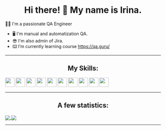 <h1 align="center"> Hi there! 👋 My name is Irina.</h1>

👨‍💻 I'm a passionate QA Engineer
- :desktop_computer: I'm manual and automatization QA.
- :sunglasses: I'm also admin of Jira.
- :keyboard: I’m currently learning course https://qa.guru/

---

<h2 align="center"> My Skills: </h2>

<code><img height="30" src="https://cdn.jsdelivr.net/gh/devicons/devicon/icons/java/java-original-wordmark.svg"></code>
<code><img height="30" src="https://starchenkov.pro/qa-guru/img/skills/JUnit5.svg"></code>
<code><img height="30" src="https://starchenkov.pro/qa-guru/img/skills/Selenoid.svg"></code>
<code><img height="30" src="https://starchenkov.pro/qa-guru/img/skills/Selenide.svg"></code>
<code><img height="30" src="https://starchenkov.pro/qa-guru/img/skills/Jira.svg"></code>
<code><img height="30" src="https://starchenkov.pro/qa-guru/img/skills/Docker.svg"></code>
<code><img height="30" src="https://starchenkov.pro/qa-guru/img/skills/Rest-Assured.svg"></code>
<code><img height="30" src="https://starchenkov.pro/qa-guru/img/skills/Allure_EE.svg"></code>
<code><img height="30" src="https://cdn.jsdelivr.net/gh/devicons/devicon/icons/jenkins/jenkins-original.svg"></code>
<code><img height="30" src="https://starchenkov.pro/qa-guru/img/skills/Allure_Report.svg"></code>


---

<h2 align="center"> A few statistics: </h2>

<a href="https://github-readme-stats.vercel.app/api/?username=AiRisska">
  <img align="center" src="https://github-readme-stats.vercel.app/api/?username=AiRisska&theme=radical" />
</a>

<a href="https://github-readme-stats.vercel.app/api/top-langs?username=AiRisska&theme=vue&show_icons=true&locale=en&layout=normal">
  <img align="center" src="https://github-readme-stats.vercel.app/api/top-langs?username=AiRisska&theme=dark&show_icons=true&locale=en&layout=normal&bg_color=30,f7f685,abf596&title_color=040ec5&text_color=040ec5" />
</a>

___

<!--
statistics    
https://github.com/anuraghazra/github-readme-stats/blob/master/readme.md

emodzi    
https://github.com/ikatyang/emoji-cheat-sheet/blob/master/README.md

about README.md    
https://github.com/matiassingers/awesome-readme
-->
